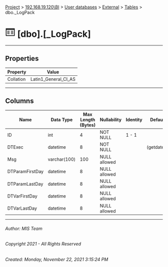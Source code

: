 #### 

[Project](../../../../index.md) > [192.168.19.120\\BI](../../../index.md) > [User databases](../../index.md) > [External](../index.md) > [Tables](Tables.md) > dbo._LogPack

# ![Tables](../../../../Images/Table32.png) [dbo].[_LogPack]

---

## <a name="#properties"></a>Properties

| Property | Value |
|---|---|
| Collation | Latin1_General_CI_AS |


---

## <a name="#columns"></a>Columns

| Name | Data Type | Max Length (Bytes) | Nullability | Identity | Default |
|---|---|---|---|---|---|
| ID | int | 4 | NOT NULL | 1 - 1 |  |
| DTExec | datetime | 8 | NOT NULL |  | (getdate()) |
| Msg | varchar(100) | 100 | NULL allowed |  |  |
| DTParamFirstDay | datetime | 8 | NULL allowed |  |  |
| DTParamLastDay | datetime | 8 | NULL allowed |  |  |
| DTVarFirstDay | datetime | 8 | NULL allowed |  |  |
| DTVarLastDay | datetime | 8 | NULL allowed |  |  |


---

###### Author:  MIS Team

###### Copyright 2021 - All Rights Reserved

###### Created: Monday, November 22, 2021 3:15:24 PM

